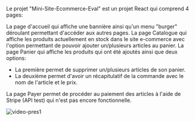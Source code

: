 Le projet "Mini-Site-Ecommerce-Eval" est un projet React qui comprend 4 pages:

La page d'accueil qui affiche une bannière ainsi qu'un menu "burger" déroulant permettant d'accéder aux autres pages.
La page Catalogue qui affiche les produits actuellement en stock dans le site e-commerce avec l'option permettant de pouvoir ajouter un/plusieurs articles au panier.
La page Panier qui affiche les produits qui ont été ajoutés ainsi que deux options:

  - La première permet de supprimer un/plusieurs articles de son panier.
  - La deuxième permet d'avoir un récapitulatif de la commande avec le nom de l'article et le prix.

La page Payer permet de procéder au paiement des articles à l'aide de Stripe (API test) qui n'est pas encore fonctionnelle.


![video-pres1](https://user-images.githubusercontent.com/98184738/215088989-0219d873-f0e1-4f05-9692-abdd3f65b5b5.gif)
